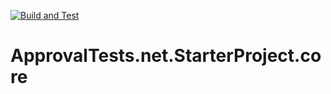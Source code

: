[![Build and Test](../../actions/workflows/test.yml/badge.svg)](../../actions/workflows/test.yml)
# ApprovalTests.net.StarterProject.core
